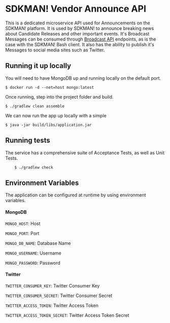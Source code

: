 # SDKMAN! Vendor Announce API

This is a dedicated microservice API used for Announcements on the SDKMAN! platform. It is used by SDKMAN! to announce breaking
news about Candidate Releases and other important events. It's Broadcast Messages can be consumed through [Broadcast API](https://github.com/sdkman/sdkman-broadcast-api)
endpoints, as is the case with the SDKMAN! Bash client. It also has the ability to publish it's Messages to social media
sites such as Twitter.

## Running it up locally

You will need to have MongoDB up and running locally on the default port.

    $ docker run -d --net=host mongo:latest

Once running, step into the project folder and build.
 
    $ ./gradlew clean assemble

We can now run the app up locally with a simple

    $ java -jar build/libs/application.jar

## Running tests

The service has a comprehensive suite of Acceptance Tests, as well as Unit Tests.

		$ ./gradlew check

## Environment Variables

The application can be configured at runtime by using environment variables.

#### MongoDB

`MONGO_HOST`: Host

`MONGO_PORT`: Port

`MONGO_DB_NAME`: Database Name

`MONGO_USERNAME`: Username

`MONGO_PASSWORD`: Password

#### Twitter

`TWITTER_CONSUMER_KEY`: Twitter Consumer Key

`TWITTER_CONSUMER_SECRET`: Twitter Consumer Secret

`TWITTER_ACCESS_TOKEN`: Twitter Access Token

`TWITTER_ACCESS_TOKEN_SECRET`: Twitter Access Token Secret
